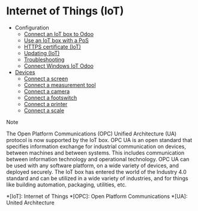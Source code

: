 # Internet of Things (IoT)

  * Configuration
    * [Connect an IoT box to Odoo](iot/config/connect.html)
    * [Use an IoT box with a PoS](iot/config/pos.html)
    * [HTTPS certificate (IoT)](iot/config/https_certificate_iot.html)
    * [Updating (IoT)](iot/config/updating_iot.html)
    * [Troubleshooting](iot/config/troubleshooting.html)
    * [Connect Windows IoT Odoo](iot/config/windows_iot.html)
  * [Devices](iot/devices.html)
    * [Connect a screen](iot/devices/screen.html)
    * [Connect a measurement tool](iot/devices/measurement_tool.html)
    * [Connect a camera](iot/devices/camera.html)
    * [Connect a footswitch](iot/devices/footswitch.html)
    * [Connect a printer](iot/devices/printer.html)
    * [Connect a scale](iot/devices/scale.html)

Note

The Open Platform Communications (OPC) Unified Architecture (UA) protocol is
now supported by the IoT box. OPC UA is an open standard that specifies
information exchange for industrial communication on devices, between machines
and between systems. This includes communication between information
technology and operational technology. OPC UA can be used with any software
platform, on a wide variety of devices, and deployed securely. The IoT box has
entered the world of the Industry 4.0 standard and can be utilized in a wide
variety of industries, and for things like building automation, packaging,
utilities, etc.

  *[IoT]: Internet of Things
  *[OPC]: Open Platform Communications
  *[UA]: United Architecture


